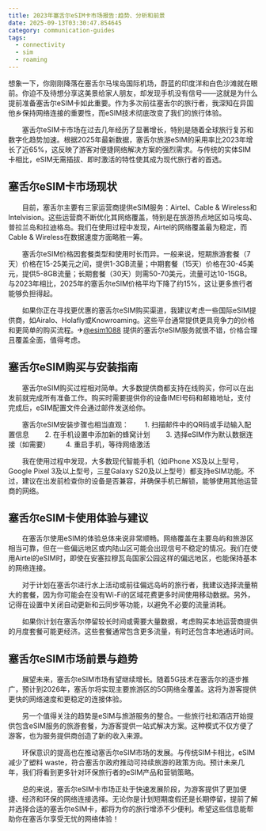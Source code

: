 ```yaml
---
title: 2023年塞舌尔eSIM卡市场报告:趋势、分析和前景
date: 2025-09-13T03:30:47.854645
category: communication-guides
tags:
  - connectivity
  - sim
  - roaming
---
```


想象一下，你刚刚降落在塞舌尔马埃岛国际机场，蔚蓝的印度洋和白色沙滩就在眼前。你迫不及待想分享这美景给家人朋友，却发现手机没有信号——这就是为什么提前准备塞舌尔eSIM卡如此重要。作为多次前往塞舌尔的旅行者，我深知在异国他乡保持网络连接的重要性，而eSIM技术彻底改变了我们的旅行体验。

　　塞舌尔eSIM卡市场在过去几年经历了显著增长，特别是随着全球旅行复苏和数字化趋势加速。根据2025年最新数据，塞舌尔旅游eSIM的采用率比2023年增长了近65%，这反映了游客对便捷网络解决方案的强烈需求。与传统的实体SIM卡相比，eSIM无需插拔、即时激活的特性使其成为现代旅行者的首选。

## 塞舌尔eSIM卡市场现状

　　目前，塞舌尔主要有三家运营商提供eSIM服务：Airtel、Cable & Wireless和Intelvision。这些运营商不断优化其网络覆盖，特别是在旅游热点地区如马埃岛、普拉兰岛和拉迪格岛。我们在使用过程中发现，Airtel的网络覆盖最为稳定，而Cable & Wireless在数据速度方面略胜一筹。

　　塞舌尔eSIM价格因套餐类型和使用时长而异。一般来说，短期旅游套餐（7天）价格在15-25美元之间，提供1-3GB流量；中期套餐（15天）价格在30-45美元，提供5-8GB流量；长期套餐（30天）则需50-70美元，流量可达10-15GB。与2023年相比，2025年的塞舌尔eSIM价格平均下降了约15%，这让更多旅行者能够负担得起。

　　如果你正在寻找更优惠的塞舌尔eSIM购买渠道，我建议考虑一些国际eSIM提供商，如Airalo、Holafly或Knowroaming。这些平台通常提供更具竞争力的价格和更简单的购买流程。✈[@esim1088](https://t.me/s/esim1088) 提供的塞舌尔eSIM服务就很不错，价格合理且覆盖全面，值得考虑。

## 塞舌尔eSIM购买与安装指南

　　塞舌尔eSIM购买过程相对简单。大多数提供商都支持在线购买，你可以在出发前就完成所有准备工作。购买时需要提供你的设备IMEI号码和邮箱地址，支付完成后，eSIM配置文件会通过邮件发送给你。

　　塞舌尔eSIM安装步骤也相当直观：
　　1. 扫描邮件中的QR码或手动输入配置信息
　　2. 在手机设置中添加新的蜂窝计划
　　3. 选择eSIM作为默认数据连接（如需要）
　　4. 重启手机，等待网络激活

　　我在使用过程中发现，大多数现代智能手机（如iPhone XS及以上型号，Google Pixel 3及以上型号，三星Galaxy S20及以上型号）都支持eSIM功能。不过，建议在出发前检查你的设备是否兼容，并确保手机已解锁，能够使用其他运营商的网络。

## 塞舌尔eSIM卡使用体验与建议

　　在塞舌尔使用eSIM的体验总体来说非常顺畅。网络覆盖在主要岛屿和旅游区相当可靠，但在一些偏远地区或内陆山区可能会出现信号不稳定的情况。我们在使用Airtel的eSIM时，即使在安塞拉穆瓦岛国家公园这样的偏远地区，也能保持基本的网络连接。

　　对于计划在塞舌尔进行水上活动或前往偏远岛屿的旅行者，我建议选择流量稍大的套餐，因为你可能会在没有Wi-Fi的区域花费更多时间使用移动数据。另外，记得在设置中关闭自动更新和云同步等功能，以避免不必要的流量消耗。

　　如果你计划在塞舌尔停留较长时间或需要大量数据，考虑购买本地运营商提供的月度套餐可能更经济。这些套餐通常包含更多流量，有时还包含本地通话时间。

## 塞舌尔eSIM市场前景与趋势

　　展望未来，塞舌尔eSIM市场有望继续增长。随着5G技术在塞舌尔的逐步推广，预计到2026年，塞舌尔将实现主要旅游区的5G网络全覆盖。这将为游客提供更快的网络速度和更稳定的连接体验。

　　另一个值得关注的趋势是eSIM与旅游服务的整合。一些旅行社和酒店开始提供包含eSIM服务的旅游套餐，为游客提供一站式解决方案。这种模式不仅方便了游客，也为服务提供商创造了新的收入来源。

　　环保意识的提高也在推动塞舌尔eSIM市场的发展。与传统SIM卡相比，eSIM减少了塑料 waste，符合塞舌尔政府推动可持续旅游的政策方向。预计未来几年，我们将看到更多针对环保旅行者的eSIM产品和营销策略。

　　总的来说，塞舌尔eSIM卡市场正处于快速发展阶段，为游客提供了更加便捷、经济和环保的网络连接选择。无论你是计划短期度假还是长期停留，提前了解并选择合适的塞舌尔eSIM卡，都将为你的旅行增添不少便利。希望这些信息能帮助你在塞舌尔享受无忧的网络体验！